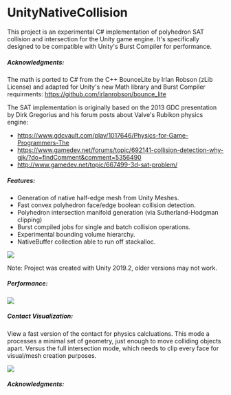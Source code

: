 # UnityNativeCollision #

This project is an experimental C# implementation of polyhedron SAT collision and intersection for the Unity game engine. It's specifically designed to be compatible with Unity's Burst Compiler for performance. 

##### Acknowledgments:
The math is ported to C# from the C++ BounceLite by Irlan Robson (zLib License) and adapted for Unity's new Math library and Burst Compiler requirments: https://github.com/irlanrobson/bounce_lite 

The SAT implementation is originally based on the 2013 GDC presentation by Dirk Gregorius and his forum posts about Valve's Rubikon physics engine:
 * https://www.gdcvault.com/play/1017646/Physics-for-Game-Programmers-The
 * https://www.gamedev.net/forums/topic/692141-collision-detection-why-gjk/?do=findComment&comment=5356490 
 * http://www.gamedev.net/topic/667499-3d-sat-problem/ 

##### Features:

* Generation of native half-edge mesh from Unity Meshes.
* Fast convex polyhedron face/edge boolean collision detection.
* Polyhedron intersection manifold generation (via Sutherland-Hodgman clipping)
* Burst compiled jobs for single and batch collision operations.
* Experimental bounding volume hierarchy.
* NativeBuffer<T> collection able to run off stackalloc.

<img src="https://i.imgur.com/2r6IAtB.gif" target="_blank" />

Note: Project was created with Unity 2019.2, older versions may not work.

##### Performance:

<img src="https://i.imgur.com/mfPtfYv.jpg" target="_blank" />

##### Contact Visualization:

View a fast version of the contact for physics calcluations. This mode a processes a minimal set of geometry, just enough to move colliding objects apart. Versus the full intersection mode, which needs to clip every face for visual/mesh creation purposes.

<img src="https://i.imgur.com/gj2kGu0.gif" target="_blank" />



##### Acknowledgments:


